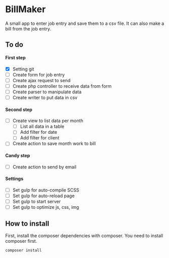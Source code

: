 # BillMaker
A small app to enter job entry and save them to a csv file. It can also make a bill from the job entry.

## To do

#### First step
- [X] Setting git 
- [ ] Create form for job entry
- [ ] Create ajax request to send
- [ ] Create php controller to receive data from form
- [ ] Create parser to manipulate data
- [ ] Create writer to put data in csv

#### Second step
- [ ] Create view to list data per month
    - [ ] List all data in a table
    - [ ] Add filter for date
    - [ ] Add filter for client  
- [ ] Create action to save month work to bill

#### Candy step
- [ ] Create action to send by email

#### Settings
- [ ] Set gulp for auto-compile SCSS
- [ ] Set gulp for auto-reload page
- [ ] Set gulp to start server
- [ ] Set gulp to optimize js, css, img

## How to install

First, install the composer dependencies with composer.
You need to install composer first.

`composer install`

